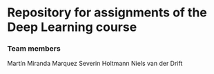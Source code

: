 # Repository for assignments of the Deep Learning course

### Team members
Martín Miranda Marquez
Severin Holtmann
Niels van der Drift